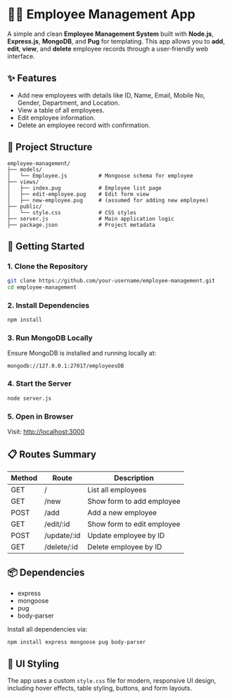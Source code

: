 # 👨‍💼 Employee Management App

A simple and clean **Employee Management System** built with **Node.js**, **Express.js**, **MongoDB**, and **Pug** for templating. This app allows you to **add**, **edit**, **view**, and **delete** employee records through a user-friendly web interface.

## ✨ Features

- Add new employees with details like ID, Name, Email, Mobile No, Gender, Department, and Location.
- View a table of all employees.
- Edit employee information.
- Delete an employee record with confirmation.

## 🧱 Project Structure

```
employee-management/
├── models/
│   └── Employee.js          # Mongoose schema for employee
├── views/
│   ├── index.pug            # Employee list page
│   ├── edit-employee.pug    # Edit form view
│   ├── new-employee.pug     # (assumed for adding new employee)
├── public/
│   └── style.css            # CSS styles
├── server.js                # Main application logic
├── package.json             # Project metadata
```

## 🚀 Getting Started

### 1. Clone the Repository

```bash
git clone https://github.com/your-username/employee-management.git
cd employee-management
```

### 2. Install Dependencies

```bash
npm install
```

### 3. Run MongoDB Locally

Ensure MongoDB is installed and running locally at:

```
mongodb://127.0.0.1:27017/employeesDB
```

### 4. Start the Server

```bash
node server.js
```

### 5. Open in Browser

Visit: [http://localhost:3000](http://localhost:3000)

## 📋 Routes Summary

| Method | Route          | Description                    |
|--------|----------------|--------------------------------|
| GET    | /              | List all employees             |
| GET    | /new           | Show form to add employee      |
| POST   | /add           | Add a new employee             |
| GET    | /edit/:id      | Show form to edit employee     |
| POST   | /update/:id    | Update employee by ID          |
| GET    | /delete/:id    | Delete employee by ID          |

## 📦 Dependencies

- express
- mongoose
- pug
- body-parser

Install all dependencies via:

```bash
npm install express mongoose pug body-parser
```

## 🎨 UI Styling

The app uses a custom `style.css` file for modern, responsive UI design, including hover effects, table styling, buttons, and form layouts.

